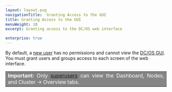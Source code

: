 ```yaml
---
layout: layout.pug
navigationTitle:  Granting Access to the GUI
title: Granting Access to the GUI
menuWeight: 10
excerpt: Granting access to the DC/OS web interface 

enterprise: true
---
```

<!-- The source repository for this topic is https://github.com/dcos/dcos-docs-site -->


By default, a [new user](/dcos/1.11/security/ent/users-groups/) has no permissions and cannot view the [DC/OS GUI](/dcos/1.11/gui/). You must grant users and groups access to each screen of the web interface.

<table class=“table” bgcolor=#858585>
<tr> 
  <td align=justify style=color:white><strong>Important:</strong> Only <a href="/1.11/security/ent/perms-reference/#superuser">superusers</a> can view the Dashboard, Nodes, and Cluster -> Overview tabs.</td> 
</tr> 
</table>


